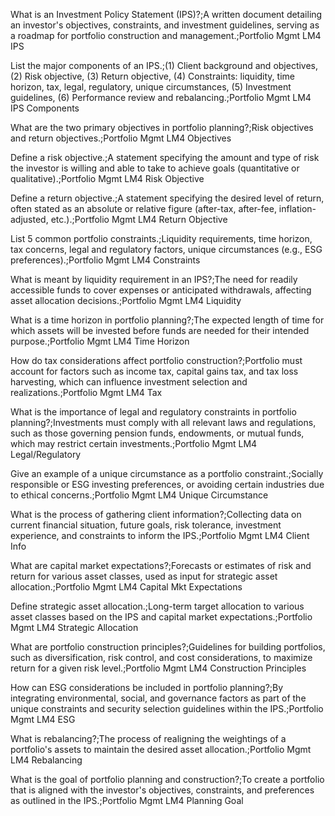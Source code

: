 What is an Investment Policy Statement (IPS)?;A written document detailing an investor's objectives, constraints, and investment guidelines, serving as a roadmap for portfolio construction and management.;Portfolio Mgmt LM4 IPS

List the major components of an IPS.;(1) Client background and objectives, (2) Risk objective, (3) Return objective, (4) Constraints: liquidity, time horizon, tax, legal, regulatory, unique circumstances, (5) Investment guidelines, (6) Performance review and rebalancing.;Portfolio Mgmt LM4 IPS Components

What are the two primary objectives in portfolio planning?;Risk objectives and return objectives.;Portfolio Mgmt LM4 Objectives

Define a risk objective.;A statement specifying the amount and type of risk the investor is willing and able to take to achieve goals (quantitative or qualitative).;Portfolio Mgmt LM4 Risk Objective

Define a return objective.;A statement specifying the desired level of return, often stated as an absolute or relative figure (after-tax, after-fee, inflation-adjusted, etc.).;Portfolio Mgmt LM4 Return Objective

List 5 common portfolio constraints.;Liquidity requirements, time horizon, tax concerns, legal and regulatory factors, unique circumstances (e.g., ESG preferences).;Portfolio Mgmt LM4 Constraints

What is meant by liquidity requirement in an IPS?;The need for readily accessible funds to cover expenses or anticipated withdrawals, affecting asset allocation decisions.;Portfolio Mgmt LM4 Liquidity

What is a time horizon in portfolio planning?;The expected length of time for which assets will be invested before funds are needed for their intended purpose.;Portfolio Mgmt LM4 Time Horizon

How do tax considerations affect portfolio construction?;Portfolio must account for factors such as income tax, capital gains tax, and tax loss harvesting, which can influence investment selection and realizations.;Portfolio Mgmt LM4 Tax

What is the importance of legal and regulatory constraints in portfolio planning?;Investments must comply with all relevant laws and regulations, such as those governing pension funds, endowments, or mutual funds, which may restrict certain investments.;Portfolio Mgmt LM4 Legal/Regulatory

Give an example of a unique circumstance as a portfolio constraint.;Socially responsible or ESG investing preferences, or avoiding certain industries due to ethical concerns.;Portfolio Mgmt LM4 Unique Circumstance

What is the process of gathering client information?;Collecting data on current financial situation, future goals, risk tolerance, investment experience, and constraints to inform the IPS.;Portfolio Mgmt LM4 Client Info

What are capital market expectations?;Forecasts or estimates of risk and return for various asset classes, used as input for strategic asset allocation.;Portfolio Mgmt LM4 Capital Mkt Expectations

Define strategic asset allocation.;Long-term target allocation to various asset classes based on the IPS and capital market expectations.;Portfolio Mgmt LM4 Strategic Allocation

What are portfolio construction principles?;Guidelines for building portfolios, such as diversification, risk control, and cost considerations, to maximize return for a given risk level.;Portfolio Mgmt LM4 Construction Principles

How can ESG considerations be included in portfolio planning?;By integrating environmental, social, and governance factors as part of the unique constraints and security selection guidelines within the IPS.;Portfolio Mgmt LM4 ESG

What is rebalancing?;The process of realigning the weightings of a portfolio's assets to maintain the desired asset allocation.;Portfolio Mgmt LM4 Rebalancing

What is the goal of portfolio planning and construction?;To create a portfolio that is aligned with the investor's objectives, constraints, and preferences as outlined in the IPS.;Portfolio Mgmt LM4 Planning Goal

